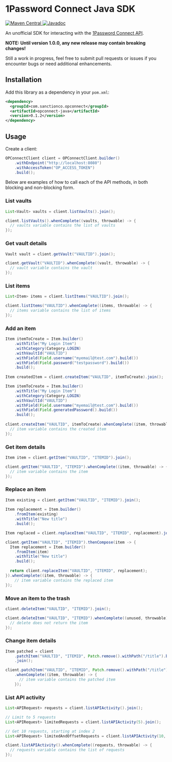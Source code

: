 # 1Password Connect Java SDK

<a href="https://search.maven.org/artifact/com.sanctionco.opconnect/opconnect-java">
  <img src="https://img.shields.io/maven-central/v/com.sanctionco.opconnect/opconnect-java.svg?colorB=brightgreen&label=maven%20central" alt="Maven Central">
</a>
<a href="http://javadoc.io/doc/com.sanctionco.opconnect/opconnect-java">
  <img src="http://javadoc.io/badge/com.sanctionco.opconnect/opconnect-java.svg" alt="Javadoc">
</a>

An unofficial SDK for interacting with the
[1Password Connect API](https://support.1password.com/connect-api-reference).

**NOTE: Until version 1.0.0, any new release may contain breaking changes!**

Still a work in progress, feel free to submit pull requests or issues if you encounter
bugs or need additional enhancements.

## Installation

Add this library as a dependency in your `pom.xml`:

```xml
<dependency>
  <groupId>com.sanctionco.opconnect</groupId>
  <artifactId>opconnect-java</artifactId>
  <version>0.1.2</version>
</dependency>
```

## Usage

Create a client:

```java
OPConnectClient client = OPConnectClient.builder()
    .withEndpoint("http://localhost:8080")
    .withAccessToken("OP_ACCESS_TOKEN")
    .build();
```

Below are examples of how to call each of the API methods,
in both blocking and non-blocking form.

### List vaults

```java
List<Vault> vaults = client.listVaults().join();
```

```java
client.listVaults().whenComplete((vaults, throwable) -> {
  // vaults variable contains the list of vaults
});
```

### Get vault details

```java
Vault vault = client.getVault("VAULTID").join();
```

```java
client.getVault("VAULTID").whenComplete((vault, throwable) -> {
  // vault variable contains the vault
});
```

### List items

```java
List<Item> items = client.listItems("VAULTID").join();
```

```java
client.listItems("VAULTID").whenComplete((items, throwable) -> {
  // items variable contains the list of items
});
```

### Add an item

```java
Item itemToCreate = Item.builder()
    .withTitle("My Login Item")
    .withCategory(Category.LOGIN)
    .withVaultId("VAULTID")
    .withField(Field.username("myemail@test.com").build())
    .withField(Field.password("testpassword").build())
    .build();
    
Item createdItem = client.createItem("VAULTID", itemToCreate).join();
```

```java
Item itemToCreate = Item.builder()
    .withTitle("My Login Item")
    .withCategory(Category.LOGIN)
    .withVaultId("VAULTID")
    .withField(Field.username("myemail@test.com").build())
    .withField(Field.generatedPassword().build())
    .build();
    
client.createItem("VAULTID", itemToCreate).whenComplete((item, throwable) -> {
  // item variable contains the created item
});
```

### Get item details

```java
Item item = client.getItem("VAULTID", "ITEMID").join();
```

```java
client.getItem("VAULTID", "ITEMID").whenComplete((item, throwable) -> {
  // item variable contains the item
});
```

### Replace an item

```java
Item existing = client.getItem("VAULTID", "ITEMID").join();
    
Item replacement = Item.builder()
    .fromItem(existing)
    .withTitle("New title")
    .build();

Item replaced = client.replaceItem("VAULTID", "ITEMID", replacement).join();
```

```java
client.getItem("VAULTID", "ITEMID").thenCompose(item -> {
  Item replacement = Item.builder()
    .fromItem(item)
    .withTitle("New title")
    .build();
  
  return client.replaceItem("VAULTID", "ITEMID", replacement);
}).whenComplete((item, throwable) -> {
    // item variable contains the replaced item
});
```

### Move an item to the trash

```java
client.deleteItem("VAULTID", "ITEMID").join();
```

```java
client.deleteItem("VAULTID", "ITEMID").whenComplete((unused, throwable) -> {
  // delete does not return the item
});
```

### Change item details

```java
Item patched = client
    .patchItem("VAULTID", "ITEMID", Patch.remove().withPath("/title").build())
    .join();
```

```java
client.patchItem("VAULTID", "ITEMID", Patch.remove().withPath("/title").build())
    .whenComplete((item, throwable) -> {
      // item variable contains the patched item
    });
```
### List API activity

```java
List<APIRequest> requests = client.listAPIActivity().join();

// Limit to 5 requests
List<APIRequest> limitedRequests = client.listAPIActivity(5).join();

// Get 10 requests, starting at index 2
List<APIRequest> limitedAndOffsetRequests = client.listAPIActivity(10, 2).join();
```

```java
client.listAPIActivity().whenComplete((requests, throwable) -> {
  // requests variable contains the list of requests
});
```
